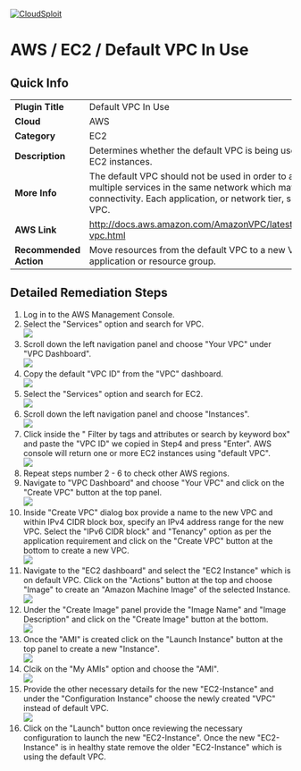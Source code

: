 [![CloudSploit](https://cloudsploit.com/img/logo-new-big-text-100.png "CloudSploit")](https://cloudsploit.com)

# AWS / EC2 / Default VPC In Use

## Quick Info

| | |
|-|-|
| **Plugin Title** | Default VPC In Use |
| **Cloud** | AWS |
| **Category** | EC2 |
| **Description** | Determines whether the default VPC is being used for launching EC2 instances. |
| **More Info** | The default VPC should not be used in order to avoid launching multiple services in the same network which may not require connectivity. Each application, or network tier, should use its own VPC. |
| **AWS Link** | http://docs.aws.amazon.com/AmazonVPC/latest/UserGuide/default-vpc.html |
| **Recommended Action** | Move resources from the default VPC to a new VPC created for that application or resource group. |

## Detailed Remediation Steps
1. Log in to the AWS Management Console.
2. Select the "Services" option and search for VPC. </br> <img src="/resources/aws/ec2/default-vpc-in-use/step2.png"/>
3. Scroll down the left navigation panel and choose "Your VPC" under "VPC Dashboard". </br> <img src="/resources/aws/ec2/default-vpc-in-use/step3.png"/>
4. Copy the default "VPC ID" from the "VPC" dashboard.</br>  <img src="/resources/aws/ec2/default-vpc-in-use/step4.png"/>
5. Select the "Services" option and search for EC2. </br> <img src="/resources/aws/ec2/default-vpc-in-use/step5.png"/>
6. Scroll down the left navigation panel and choose "Instances". </br>  <img src="/resources/aws/ec2/default-vpc-in-use/step6.png"/>
7. Click inside the " Filter by tags and attributes or search by keyword box" and paste the "VPC ID" we copied in Step4 and press "Enter". AWS console will return one or more EC2 instances using "default VPC".</br> <img src="/resources/aws/ec2/default-vpc-in-use/step7.png"/>
8. Repeat steps number 2 - 6 to check other AWS regions. </br>
9. Navigate to "VPC Dashboard" and choose "Your VPC" and click on the "Create VPC" button at the top panel. </br> <img src="/resources/aws/ec2/default-vpc-in-use/step9.png"/>
10. Inside "Create VPC" dialog box provide a name to the new VPC and within IPv4 CIDR block box, specify an IPv4 address range for the new VPC. Select the "IPv6 CIDR block" and "Tenancy" option as per the application requirement and click on the "Create VPC" button at the bottom to create a new VPC. </br> <img src="/resources/aws/ec2/default-vpc-in-use/step10.png"/>
11. Navigate to the "EC2 dashboard" and select the "EC2 Instance" which is on default VPC. Click on the "Actions" button at the top and choose "Image" to create an "Amazon Machine Image" of the selected Instance. </br> <img src="/resources/aws/ec2/default-vpc-in-use/step11.png"/>
12. Under the "Create Image" panel provide the "Image Name" and "Image Description" and click on the "Create Image" button at the bottom.</br> <img src="/resources/aws/ec2/default-vpc-in-use/step12.png"/>
13. Once the "AMI" is created click on the "Launch Instance" button at the top panel to create a new "Instance".</br> <img src="/resources/aws/ec2/default-vpc-in-use/step13.png"/>
14. Clcik on the "My AMIs" option and choose the "AMI".</br> <img src="/resources/aws/ec2/default-vpc-in-use/step14.png"/>
15. Provide the other necessary details for the new "EC2-Instance" and under the "Configuration Instance" choose the newly created "VPC" instead of default VPC.</br> <img src="/resources/aws/ec2/default-vpc-in-use/step15.png"/>
16. Click on the "Launch" button once reviewing the necessary configuration to launch the new "EC2-Instance". Once the new "EC2-Instance" is in healthy state remove the older "EC2-Instance" which is using the default VPC.</br>
